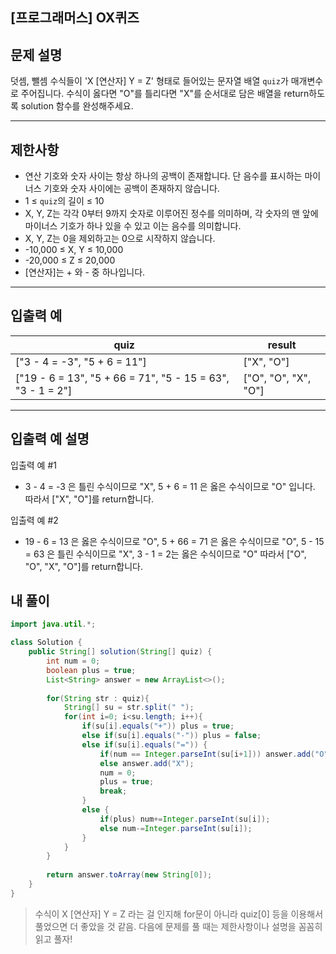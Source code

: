 ## [프로그래머스] OX퀴즈

## 문제 설명

덧셈, 뺄셈 수식들이 'X [연산자] Y = Z' 형태로 들어있는 문자열 배열 `quiz`가 매개변수로 주어집니다. 수식이 옳다면 "O"를 틀리다면 "X"를 순서대로 담은 배열을 return하도록 solution 함수를 완성해주세요.

------

## 제한사항

- 연산 기호와 숫자 사이는 항상 하나의 공백이 존재합니다. 단 음수를 표시하는 마이너스 기호와 숫자 사이에는 공백이 존재하지 않습니다.
- 1 ≤ `quiz`의 길이 ≤ 10
- X, Y, Z는 각각 0부터 9까지 숫자로 이루어진 정수를 의미하며, 각 숫자의 맨 앞에 마이너스 기호가 하나 있을 수 있고 이는 음수를 의미합니다.
- X, Y, Z는 0을 제외하고는 0으로 시작하지 않습니다.
- -10,000 ≤ X, Y ≤ 10,000
- -20,000 ≤ Z ≤ 20,000
- [연산자]는 + 와 - 중 하나입니다.

------

## 입출력 예

| quiz                                                       | result               |
| ---------------------------------------------------------- | -------------------- |
| ["3 - 4 = -3", "5 + 6 = 11"]                               | ["X", "O"]           |
| ["19 - 6 = 13", "5 + 66 = 71", "5 - 15 = 63", "3 - 1 = 2"] | ["O", "O", "X", "O"] |

------

## 입출력 예 설명

입출력 예 #1

- 3 - 4 = -3 은 틀린 수식이므로 "X", 5 + 6 = 11 은 옳은 수식이므로 "O" 입니다. 따라서 ["X", "O"]를 return합니다.

입출력 예 #2

- 19 - 6 = 13 은 옳은 수식이므로 "O", 5 + 66 = 71 은 옳은 수식이므로 "O", 5 - 15 = 63 은 틀린 수식이므로 "X", 3 - 1 = 2는 옳은 수식이므로 "O" 따라서 ["O", "O", "X", "O"]를 return합니다.

## 내 풀이

```java
import java.util.*;

class Solution {
    public String[] solution(String[] quiz) {
        int num = 0;
        boolean plus = true;
        List<String> answer = new ArrayList<>();
        
        for(String str : quiz){
            String[] su = str.split(" ");
            for(int i=0; i<su.length; i++){
                if(su[i].equals("+")) plus = true;
                else if(su[i].equals("-")) plus = false;
                else if(su[i].equals("=")) {
                    if(num == Integer.parseInt(su[i+1])) answer.add("O");
                    else answer.add("X");
                    num = 0;
                    plus = true;
                    break;
                } 
                else {
                    if(plus) num+=Integer.parseInt(su[i]);
                    else num-=Integer.parseInt(su[i]);
                }
            }
        }
        
        return answer.toArray(new String[0]);
    }
}
```

> 수식이 X [연산자] Y = Z 라는 걸 인지해 for문이 아니라 quiz[0] 등을 이용해서 풀었으면 더 좋았을 것 같음. 다음에 문제를 풀 때는 제한사항이나 설명을 꼼꼼히 읽고 풀자!
